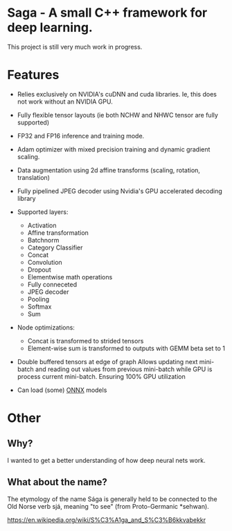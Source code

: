 
# Saga - A small C++ framework for deep learning.

This project is still very much work in progress.

# Features

* Relies exclusively on NVIDIA's cuDNN and cuda libraries. Ie, this does not work without an NVIDIA GPU.

* Fully flexible tensor layouts (ie both NCHW and NHWC tensor are fully supported)

* FP32 and FP16 inference and training mode.

* Adam optimizer with mixed precision training and dynamic gradient scaling.

* Data augmentation using 2d affine transforms (scaling, rotation, translation)

* Fully pipelined JPEG decoder using Nvidia's GPU accelerated decoding library

* Supported layers:
  * Activation
  * Affine transformation
  * Batchnorm
  * Category Classifier
  * Concat
  * Convolution
  * Dropout
  * Elementwise math operations
  * Fully conneceted
  * JPEG decoder
  * Pooling
  * Softmax
  * Sum

* Node optimizations:
  * Concat is transformed to strided tensors
  * Element-wise sum is transformed to outputs with GEMM beta set to 1

* Double buffered tensors at edge of graph
  Allows updating next mini-batch and reading out values from previous
  mini-batch while GPU is process current mini-batch. Ensuring 100% GPU
  utilization

* Can load (some) [ONNX](https://onnx.ai) models

# Other

## Why?

I wanted to get a better understanding of how deep neural nets work.

## What about the name?

The etymology of the name Sága is generally held to be connected to the Old Norse verb sjá, meaning "to see" (from Proto-Germanic *sehwan).

https://en.wikipedia.org/wiki/S%C3%A1ga_and_S%C3%B6kkvabekkr

